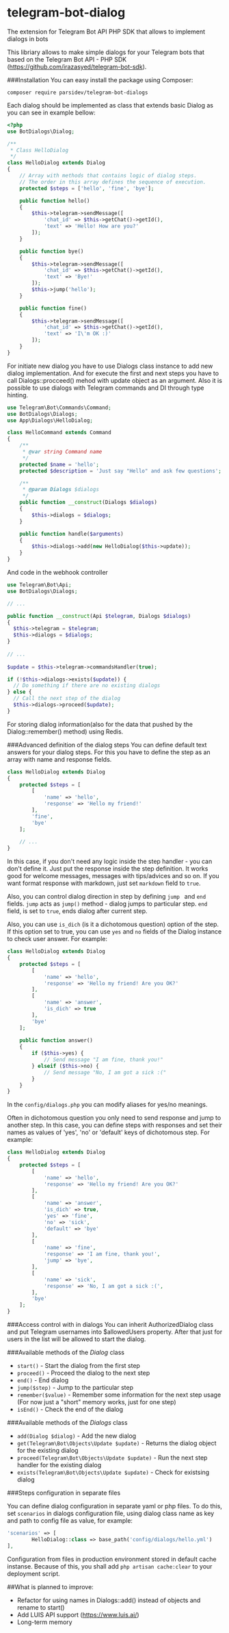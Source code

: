 # telegram-bot-dialog
The extension for Telegram Bot API PHP SDK that allows to implement dialogs in bots

This libriary allows to make simple dialogs for your Telegram bots that based on the Telegram Bot API - PHP SDK (https://github.com/irazasyed/telegram-bot-sdk).

###Installation
You can easy install the package using Composer:

`composer require parsidev/telegram-bot-dialogs`

Each dialog should be implemented as class that extends basic Dialog as you can see in example bellow:

```php
<?php
use BotDialogs\Dialog;

/**
 * Class HelloDialog
 */
class HelloDialog extends Dialog
{
    // Array with methods that contains logic of dialog steps.
    // The order in this array defines the sequence of execution.
    protected $steps = ['hello', 'fine', 'bye'];

    public function hello()
    {
        $this->telegram->sendMessage([
            'chat_id' => $this->getChat()->getId(),
            'text' => 'Hello! How are you?'
        ]);
    }

    public function bye()
    {
        $this->telegram->sendMessage([
            'chat_id' => $this->getChat()->getId(),
            'text' => 'Bye!'
        ]);
        $this->jump('hello');
    }

    public function fine()
    {
        $this->telegram->sendMessage([
            'chat_id' => $this->getChat()->getId(),
            'text' => 'I\'m OK :)'
        ]);
    }
}
```

For initiate new dialog you have to use Dialogs class instance to add new dialog implementation. And for execute the first and next steps you have to call Dialogs::procceed() mehod with update object as an argument. Also it is possible to use dialogs with Telegram commands and DI through type hinting.

```php
use Telegram\Bot\Commands\Command;
use BotDialogs\Dialogs;
use App\Dialogs\HelloDialog;

class HelloCommand extends Command
{
    /**
     * @var string Command name
     */
    protected $name = 'hello';
    protected $description = 'Just say "Hello" and ask few questions';

    /**
     * @param Dialogs $dialogs
     */
    public function __construct(Dialogs $dialogs)
    {
        $this->dialogs = $dialogs;
    }

    public function handle($arguments)
    {
        $this->dialogs->add(new HelloDialog($this->update));
    }
}
```
And code in the webhook controller
```php
use Telegram\Bot\Api;
use BotDialogs\Dialogs;

// ...

public function __construct(Api $telegram, Dialogs $dialogs)
{
  $this->telegram = $telegram;
  $this->dialogs = $dialogs;
}
    
// ...
    
$update = $this->telegram->commandsHandler(true);

if (!$this->dialogs->exists($update)) {
  // Do something if there are no existing dialogs
} else {
  // Call the next step of the dialog
  $this->dialogs->proceed($update);
}
```
For storing dialog information(also for the data that pushed by the Dialog::remember() method) using Redis.

###Advanced definition of the dialog steps
You can define default text answers for your dialog steps. For this you have to define the step as an array with name and response fields.

```php
class HelloDialog extends Dialog
{
    protected $steps = [
        [
            'name' => 'hello',
            'response' => 'Hello my friend!'
        ],
        'fine',
        'bye'
    ];
    
    // ...
}
```
In this case, if you don't need any logic inside the step handler - you can don't define it. Just put the response inside the step definition. It works good for welcome messages, messages with tips/advices and so on. If you want format response with markdown, just set `markdown` field to `true`.

Also, you can control dialog direction in step by defining `jump ` and `end` fields. `jump` acts as `jump()` method - dialog jumps to particular step. `end` field, is set to `true`, ends dialog after current step.

Also, you can use `is_dich` (is it a dichotomous question) option of the step. If this option set to true, you can use `yes` and `no` fields of the Dialog instance to check user answer. For example:
```php
class HelloDialog extends Dialog
{
    protected $steps = [
        [
            'name' => 'hello',
            'response' => 'Hello my friend! Are you OK?'
        ],
        [
            'name' => 'answer',
            'is_dich' => true
        ],
        'bye'
    ];
    
    public function answer()
    {
        if ($this->yes) {
            // Send message "I am fine, thank you!"
        } elseif ($this->no) {
            // Send message "No, I am got a sick :("
        }
    }
}
```
In the `config/dialogs.php` you can modify aliases for yes/no meanings.

Often in dichotomous question you only need to send response and jump to another step. In this case, you can define steps with responses and set their names as values of 'yes', 'no' or 'default' keys of dichotomous step. For example:
 
```php
class HelloDialog extends Dialog
{
    protected $steps = [
        [
            'name' => 'hello',
            'response' => 'Hello my friend! Are you OK?'
        ],
        [
            'name' => 'answer',
            'is_dich' => true,
            'yes' => 'fine',
            'no' => 'sick',
            'default' => 'bye'
        ],
        [
            'name' => 'fine',
            'response' => 'I am fine, thank you!',
            'jump' => 'bye',
        ],
        [
            'name' => 'sick',
            'response' => 'No, I am got a sick :(',
        ],
        'bye'
    ];
}
```


###Access control with in dialogs
You can inherit AuthorizedDialog class and put Telegram usernames into $allowedUsers property. After that just for users in the list will be allowed to start the dialog.

###Available methods of the _Dialog_ class

- `start()` - Start the dialog from the first step
- `proceed()` - Proceed the dialog to the next step
- `end()` - End dialog
- `jump($step)` - Jump to the particular step
- `remember($value)` - Remember some information for the next step usage (For now just a "short" memory works, just for one step)
- `isEnd()` - Check the end of the dialog

###Available methods of the _Dialogs_ class
- `add(Dialog $dialog)` - Add the new dialog
- `get(Telegram\Bot\Objects\Update $update)` - Returns the dialog object for the existing dialog
- `proceed(Telegram\Bot\Objects\Update $update)` - Run the next step handler for the existing dialog
- `exists(Telegram\Bot\Objects\Update $update)` - Check for existsing dialog

###Steps configuration in separate files
 
You can define dialog configuration in separate yaml or php files. To do this, set `scenarios` in dialogs configuration file, using dialog class name as key and path to config file as value, for example:

```php
'scenarios' => [
        HelloDialog::class => base_path('config/dialogs/hello.yml')
],
```

Configuration from files in production environment stored in default cache instanse. Because of this, you shall add `php artisan cache:clear` to your deployment script.

##What is planned to improve:
- Refactor for using names in Dialogs::add() instead of objects and rename to start()
- Add LUIS API support (https://www.luis.ai/)
- Long-term memory
